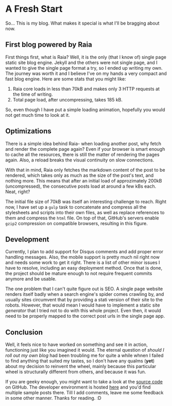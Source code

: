 # A Fresh Start

So... This is my blog. What makes it special is what I'll be bragging about now.

## First blog powered by Raia

First things first, what is Raia? Well, it is the only (that I know of) single page static site blog engine. Jekyll and the others were not single page, and I wanted to give the single page format a try, so I ended up writing my own. The journey was worth it and I believe I've on my hands a very compact and fast blog engine. Here are some stats that you might like:

1. Raia core loads in less than 70kB and makes only 3 HTTP requests at the time of writing.
2. Total page load, after uncompressing, takes 185 kB.

So, even though I have put a simple loading animation, hopefully you would not get much time to look at it.

## Optimizations

There is a simple idea behind Raia- when loading another post, why fetch and render the complete page again? Even if your browser is smart enough to cache all the resources, there is still the matter of rendering the pages again. Also, a reload breaks the visual continuity on slow connections.

With that in mind, Raia only fetches the markdown content of the post to be rendered, which takes only as much as the size of the post's text, and nothing more. This means that after an initial load of approzimately 200kB (uncompressed), the consecutive posts load at around a few kBs each. Neat, right?

The initial file size of 70kB was itself an interesting challenge to reach. Right now, I have set up a `gulp` task to concatenate and compress all the stylesheets and scripts into their own files, as well as replace references to them and compress the `html` file. On top of that, GitHub's servers enable `gzip2` compression on compatible browsers, resulting in this figure.

## Development

Currently, I plan to add support for Disqus comments and add proper error handling messages. Also, the mobile support is pretty much nil right now and needs some work to get it right. There is a list of other minor issues I have to resolve, including an easy deployment method. Once that is done, the project should be mature enough to not require frequent commits anymore and be usable.

The one problem that I can't quite figure out is SEO. A single page website renders itself badly when a search engine's spider comes crawling by, and usually sites circumvent that by providing a stati version of their site to the robots. However, that would mean I would have to implement a static site *generator* that I tried not to do with this whole project. Even then, it would need to be properly mapped to the correct post urls in the single page app.

## Conclusion

Well, it feels nice to have worked on something and see it in action, functioning just like you imagined it would. The eternal question of *should I roll out my own blog* had been troubling me for quite a while whnen I failed to find anything that suited my tastes, so I don't have any qualms (**yet**) about my decision to reinvent the wheel, mainly because this particular wheel is structurally different from others, and because it was fun.

If you are geeky enough, you might want to take a look at the [source code](https://github.com/aero31aero/raia) on GitHub. The developer environment is hosted [here](http://rohitt.me/raia/dist) and you'd find multiple sample posts there. Till I add comments, leave me some feedback in some other manner. Thanks for reading. :D
